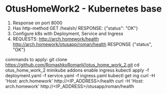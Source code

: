 # OtusHomeWork2 - Kubernetes base
1. Response on port 8000
2. Has http-method
   GET /healsh/
   RESPONSE: {"status": "OK"}
3. Configure k8s with Deployment, Service and Ingress
4. REQUESTS: http://arch.homework/health
             http://arch.homework/otusapp/roman/health
   RESPONSE {"status", "OK"}

commands to apply:
git clone https://github.com/RomashkoRomanV/otus_home_work_2.git
cd otus_home_work_2
minikube addons enable ingress
kubectl apply -f deployment.yaml -f service.yaml -f ingress.yaml
kubectl get ing
curl -H 'Host: arch.homework' http://<IP_ADDRESS>/health
curl -H 'Host: arch.homework' http://<IP_ADDRESS>/otusapp/roman/health
